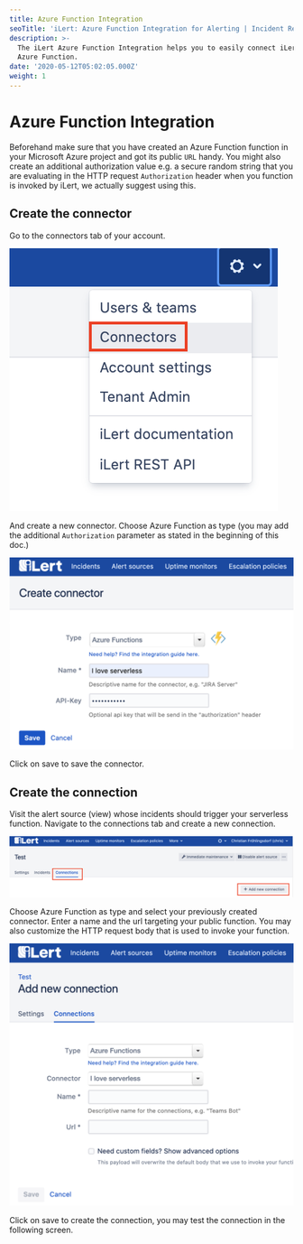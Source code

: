 ```yaml
---
title: Azure Function Integration
seoTitle: 'iLert: Azure Function Integration for Alerting | Incident Response | Uptime'
description: >-
  The iLert Azure Function Integration helps you to easily connect iLert with
  Azure Function.
date: '2020-05-12T05:02:05.000Z'
weight: 1
---
```


# Azure Function Integration

Beforehand make sure that you have created an Azure Function function in your Microsoft Azure project and got its public `URL` handy. You might also create an additional authorization value e.g. a secure random string that you are evaluating in the HTTP request `Authorization` header when you function is invoked by iLert, we actually suggest using this.

## Create the connector <a id="connector"></a>

Go to the connectors tab of your account.

![](../.gitbook/assets/s1%20%281%29.png)

And create a new connector. Choose Azure Function as type \(you may add the additional `Authorization` parameter as stated in the beginning of this doc.\)

![](../.gitbook/assets/s2%20%281%29.png)

Click on save to save the connector.

## Create the connection <a id="connection"></a>

Visit the alert source \(view\) whose incidents should trigger your serverless function. Navigate to the connections tab and create a new connection.

![](../.gitbook/assets/s3%20%282%29.png)

Choose Azure Function as type and select your previously created connector. Enter a name and the url targeting your public function. You may also customize the HTTP request body that is used to invoke your function.

![](../.gitbook/assets/s4%20%281%29.png)

Click on save to create the connection, you may test the connection in the following screen.


